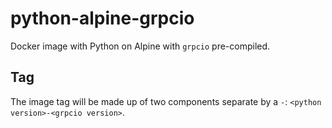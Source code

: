 # python-alpine-grpcio

Docker image with Python on Alpine with `grpcio` pre-compiled.

## Tag

The image tag will be made up of two components separate by a
`-`: `<python version>-<grpcio version>`.
